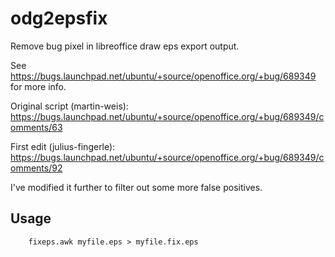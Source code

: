 # odg2epsfix
Remove bug pixel in libreoffice draw eps export output.

See https://bugs.launchpad.net/ubuntu/+source/openoffice.org/+bug/689349 for more info.

Original script (martin-weis):
https://bugs.launchpad.net/ubuntu/+source/openoffice.org/+bug/689349/comments/63

First edit (julius-fingerle):
https://bugs.launchpad.net/ubuntu/+source/openoffice.org/+bug/689349/comments/92

I've modified it further to filter out some more false positives.

## Usage
```
    fixeps.awk myfile.eps > myfile.fix.eps
```